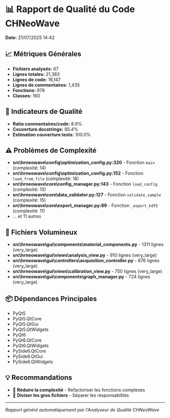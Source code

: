 # 📊 Rapport de Qualité du Code CHNeoWave
**Date:** 21/07/2025 14:42

## 📈 Métriques Générales
- **Fichiers analysés:** 67
- **Lignes totales:** 21,383
- **Lignes de code:** 16,147
- **Lignes de commentaires:** 1,435
- **Fonctions:** 978
- **Classes:** 160

## 🎯 Indicateurs de Qualité
- **Ratio commentaires/code:** 8.9%
- **Couverture docstrings:** 85.4%
- **Estimation couverture tests:** 100.0%

## ⚠️ Problèmes de Complexité
- **src\hrneowave\config\optimization_config.py:320** - Fonction `main` (complexité: 14)
- **src\hrneowave\config\optimization_config.py:152** - Fonction `load_from_file` (complexité: 18)
- **src\hrneowave\core\config_manager.py:143** - Fonction `load_config` (complexité: 13)
- **src\hrneowave\core\data_validator.py:127** - Fonction `validate_sample` (complexité: 15)
- **src\hrneowave\core\export_manager.py:89** - Fonction `_export_hdf5` (complexité: 11)
- ... et 11 autres

## 📄 Fichiers Volumineux
- **src\hrneowave\gui\components\material_components.py** - 1311 lignes (very_large)
- **src\hrneowave\gui\views\analysis_view.py** - 910 lignes (very_large)
- **src\hrneowave\gui\controllers\acquisition_controller.py** - 876 lignes (very_large)
- **src\hrneowave\gui\views\calibration_view.py** - 750 lignes (very_large)
- **src\hrneowave\gui\components\graph_manager.py** - 724 lignes (very_large)

## 📦 Dépendances Principales
- PyQt5
- PyQt5.QtCore
- PyQt5.QtGui
- PyQt5.QtWidgets
- PyQt6
- PyQt6.QtCore
- PyQt6.QtWidgets
- PySide6.QtCore
- PySide6.QtGui
- PySide6.QtWidgets

## 💡 Recommandations
- 🔧 **Réduire la complexité** - Refactoriser les fonctions complexes
- 📄 **Diviser les gros fichiers** - Séparer les responsabilités

---
*Rapport généré automatiquement par l'Analyseur de Qualité CHNeoWave*
